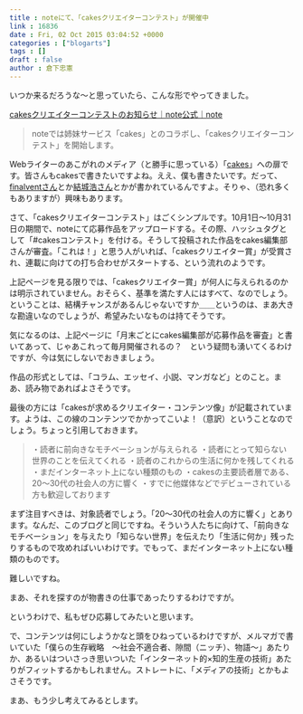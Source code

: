```yaml
---
title : noteにて、「cakesクリエイターコンテスト」が開催中
link : 16836
date : Fri, 02 Oct 2015 03:04:52 +0000
categories : ["blogarts"]
tags : []
draft : false
author : 倉下忠憲
---
```


いつか来るだろうな〜と思っていたら、こんな形でやってきました。

<a href="https://note.mu/info/n/n47391c3b7828">cakesクリエイターコンテストのお知らせ｜note公式｜note</a>

<blockquote>noteでは姉妹サービス「cakes」とのコラボし、「cakesクリエイターコンテスト」を開始します。</blockquote>

Webライターのあこがれのメディア（と勝手に思っている）「<a href="https://cakes.mu/">cakes</a>」への扉です。皆さんもcakesで書きたいですよね。ええ、僕も書きたいです。だって、<a href="https://cakes.mu/series/39">finalventさん</a>とか<a href="https://cakes.mu/series/339">結城浩さん</a>とかが書かれているんですよ。そりゃ、（恐れ多くもありますが）興味もあります。

さて、「cakesクリエイターコンテスト」はごくシンプルです。10月1日〜10月31日の期間で、noteにて応募作品をアップロードする。その際、ハッシュタグとして「#cakesコンテスト」を付ける。そうして投稿された作品をcakes編集部さんが審査。「これは！」と思う人がいれば、「cakesクリエイター賞」が受賞され、連載に向けての打ち合わせがスタートする、という流れのようです。

上記ページを見る限りでは、「cakesクリエイター賞」が何人に与えられるのかは明示されていません。おそらく、基準を満たす人にはすべて、なのでしょう。ということは、結構チャンスがあるんじゃないですか＿＿というのは、まあ大きな勘違いなのでしょうが、希望みたいなものは持てそうです。

気になるのは、上記ページに「月末ごとにcakes編集部が応募作品を審査」と書いてあって、じゃあこれって毎月開催されるの？　という疑問も湧いてくるわけですが、今は気にしないでおきましょう。

作品の形式としては、「コラム、エッセイ、小説、マンガなど」とのこと。まあ、読み物であればよさそうです。

最後の方には「cakesが求めるクリエイター・コンテンツ像」が記載されています。ようは、この線のコンテンツでかかってこいよ！（意訳）ということなのでしょう。ちょっと引用しておきます。

<blockquote>
・読者に前向きなモチベーションが与えられる
・読者にとって知らない世界のことを伝えてくれる
・読者のこれからの生活に何かを残してくれる
・まだインターネット上にない種類のもの
・cakesの主要読者層である、20〜30代の社会人の方に響く
・すでに他媒体などでデビューされている方も歓迎しております
</blockquote>

まず注目すべきは、対象読者でしょう。「20〜30代の社会人の方に響く」とあります。なんだ、このブログと同じですね。そういう人たちに向けて、「前向きなモチベーション」を与えたり「知らない世界」を伝えたり「生活に何か」残ったりするもので攻めればいいわけです。でもって、まだインターネット上にない種類のものです。

難しいですね。

まあ、それを探すのが物書きの仕事であったりするわけですが。

というわけで、私もぜひ応募してみたいと思います。

で、コンテンツは何にしようかなと頭をひねっているわけですが、メルマガで書いていた「僕らの生存戦略　〜社会不適合者、隙間（ニッチ）、物語〜」あたりか、あるいはついさっき思いついた「インターネット的×知的生産の技術」あたりがフィットするかもしれません。ストレートに、「メディアの技術」とかもよさそうです。

まあ、もう少し考えてみるとします。
